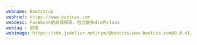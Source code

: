 ```yaml
---
webname: Bootstrap
webhref: https://www.bootcss.com
webdesc: Facebook的前端框架，包含很多div的class
webtag : 前端
webimage: https://cdn.jsdelivr.net/npm/@bootcss/www.bootcss.com@0.0.41/dist/ico/favicon.ico
---
```

